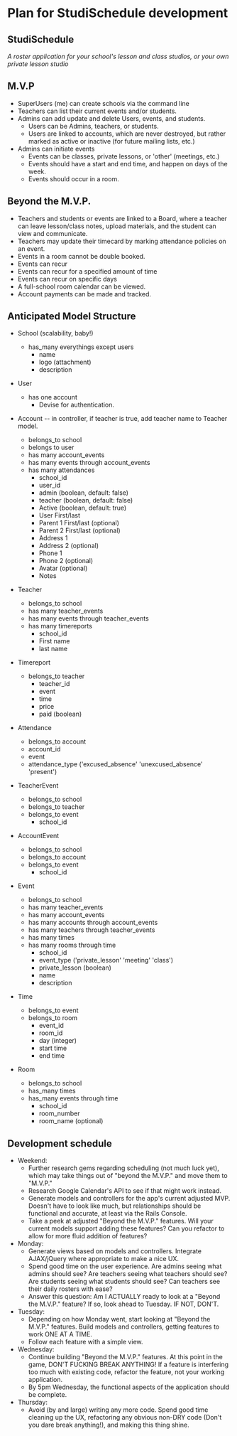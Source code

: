 # Plan for StudiSchedule development

## StudiSchedule
_A roster application for your school's lesson and class studios, or your own private lesson studio_

## M.V.P
* SuperUsers (me) can create schools via the command line
* Teachers can list their current events and/or students.
* Admins can add update and delete Users, events, and students.
  * Users can be Admins, teachers, or students.
  * Users are linked to accounts, which are never destroyed, but rather marked as active or inactive (for future mailing lists, etc.)
* Admins can initiate events
  * Events can be classes, private lessons, or 'other' (meetings, etc.)
  * Events should have a start and end time, and happen on days of the week.
  * Events should occur in a room.

## Beyond the M.V.P.
  * Teachers and students or events are linked to a Board, where a teacher can leave lesson/class notes, upload materials, and the student can view and communicate.
  * Teachers may update their timecard by marking attendance policies on an event.
  * Events in a room cannot be double booked.
  * Events can recur
  * Events can recur for a specified amount of time
  * Events can recur on specific days
  * A full-school room calendar can be viewed.
  * Account payments can be made and tracked.

## Anticipated Model Structure

* School (scalability, baby!)
  * has_many everythings except users
    * name
    * logo (attachment)
    * description

* User
  * has one account
    * Devise for authentication.

* Account -- in controller, if teacher is true, add teacher name to Teacher model.
  * belongs_to school
  * belongs to user
  * has many account_events
  * has many events through account_events
  * has many attendances
    * school_id
    * user_id
    * admin (boolean, default: false)
    * teacher (boolean, default: false)
    * Active (boolean, default: true)
    * User First/last
    * Parent 1 First/last (optional)
    * Parent 2 First/last (optional)
    * Address 1
    * Address 2 (optional)
    * Phone 1
    * Phone 2 (optional)
    * Avatar (optional)
    * Notes

* Teacher
  * belongs_to school
  * has many teacher_events
  * has many events through teacher_events
  * has many timereports
    * school_id
    * First name
    * last name

* Timereport
  * belongs_to teacher
    * teacher_id
    * event
    * time
    * price
    * paid (boolean)

* Attendance
  * belongs_to account
  * account_id
  * event
  * attendance_type ('excused_absence' 'unexcused_absence' 'present')

* TeacherEvent
  * belongs_to school
  * belongs_to teacher
  * belongs_to event
    * school_id

* AccountEvent
  * belongs_to school
  * belongs_to account
  * belongs_to event
    * school_id

* Event
  * belongs_to school
  * has many teacher_events
  * has many account_events
  * has many accounts through account_events
  * has many teachers through teacher_events
  * has many times
  * has many rooms through time
    * school_id
    * event_type ('private_lesson' 'meeting' 'class')
    * private_lesson (boolean)
    * name
    * description

* Time
  * belongs_to event
  * belongs_to room
    * event_id
    * room_id
    * day (integer)
    * start time
    * end time

* Room
  * belongs_to school
  * has_many times
  * has_many events through time
    * school_id
    * room_number
    * room_name (optional)

## Development schedule
* Weekend:
  * Further research gems regarding scheduling (not much luck yet), which may take things out of "beyond the M.V.P." and move them to "M.V.P."
  * Research Google Calendar's API to see if that might work instead.
  * Generate models and controllers for the app's current adjusted MVP. Doesn't have to look like much, but relationships should be functional and accurate, at least via the Rails Console.
  * Take a peek at adjusted "Beyond the M.V.P." features. Will your current models support adding these features? Can you refactor to allow for more fluid addition of features?
* Monday:
  * Generate views based on models and controllers. Integrate AJAX/jQuery where appropriate to make a nice UX.
  * Spend good time on the user experience. Are admins seeing what admins should see? Are teachers seeing what teachers should see? Are students seeing what students should see? Can teachers see their daily rosters with ease?
  * Answer this question: Am I ACTUALLY ready to look at a "Beyond the M.V.P." feature? If so, look ahead to Tuesday. IF NOT, DON'T.
* Tuesday:
  * Depending on how Monday went, start looking at "Beyond the M.V.P." features. Build models and controllers, getting features to work ONE AT A TIME.
  * Follow each feature with a simple view.
* Wednesday:
  * Continue building "Beyond the M.V.P." features. At this point in the game, DON'T FUCKING BREAK ANYTHING! If a feature is interfering too much with existing code, refactor the feature, not your working application.
  * By 5pm Wednesday, the functional aspects of the application should be complete.
* Thursday:
  * Avoid (by and large) writing any more code. Spend good time cleaning up the UX, refactoring any obvious non-DRY code (Don't you dare break anything!), and making this thing shine.

